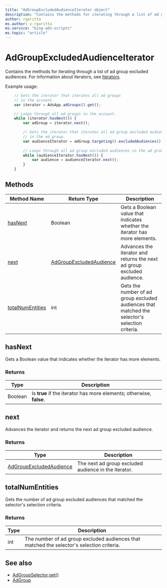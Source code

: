```yaml
---
title: "AdGroupExcludedAudienceIterator object"
description: "Contains the methods for iterating through a list of ad group excluded audiences."
author: rgaritta
ms.author: v-rgaritta
ms.service: "bing-ads-scripts"
ms.topic: "article"
---
```


# AdGroupExcludedAudienceIterator

Contains the methods for iterating through a list of ad group excluded audiences. For information about iterators, see [Iterators](../concepts/iterators.md).

Example usage:
```javascript
    // Gets the iterator that iterates all ad groups
    // in the account.
    var iterator = AdsApp.adGroups().get();

    // Loops through all ad groups in the account.
    while (iterator.hasNext()) {
        var adGroup = iterator.next();

        // Gets the iterator that iterates all ad group excluded audiences
        // in the ad group.
        var audienceIterator = adGroup.targeting().excludedAudiences().get();
    
        // Loops through all ad group excluded audiences in the ad group.
        while (audienceIterator.hasNext()) {
            var audience = audienceIterator.next();
        }
    }
```

## Methods
|Method Name|Return Type|Description|
|-|-|-
[hasNext](#hasnext)|Boolean|Gets a Boolean value that indicates whether the iterator has more elements.
[next](#next)|[AdGroupExcludedAudience](./AdGroupExcludedAudience.md)|Advances the iterator and returns the next ad group excluded audience.
[totalNumEntities](#totalnumentities)|int|Gets the number of ad group excluded audiences that matched the selector's selection criteria.

## <a name="hasnext"></a>hasNext
Gets a Boolean value that indicates whether the iterator has more elements.

### Returns
|Type|Description|
|-|-
Boolean|Is **true** if the iterator has more elements; otherwise, **false**.

## <a name="next"></a>next
Advances the iterator and returns the next ad group excluded audience.

### Returns
|Type|Description|
|-|-
[AdGroupExcludedAudience](./AdGroupExcludedAudience.md)|The next ad group excluded audience in the iterator.

## <a name="totalnumentities"></a>totalNumEntities
Gets the number of ad group excluded audiences that matched the selector's selection criteria. 

### Returns
|Type|Description|
|-|-
int|The number of ad group excluded audiences that matched the selector's selection criteria.



## See also
- [AdGroupSelector.get()](./AdGroupSelector.md#get)
- [AdGroup](./AdGroup.md)
